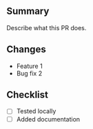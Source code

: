 ## Summary
Describe what this PR does.

## Changes
- Feature 1
- Bug fix 2

## Checklist
- [ ] Tested locally
- [ ] Added documentation
